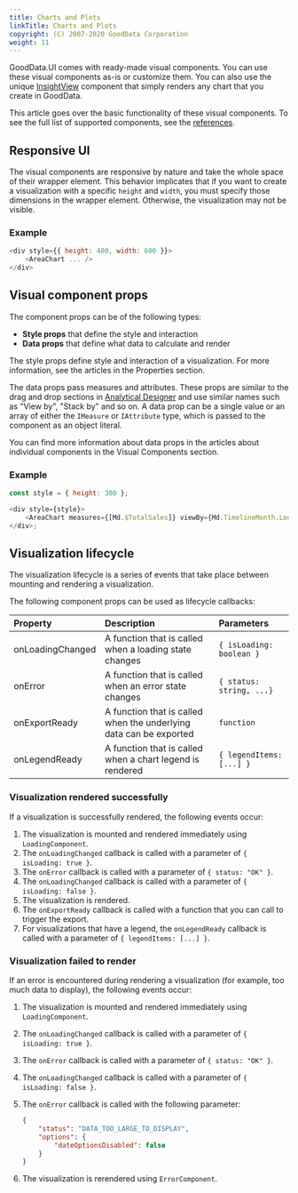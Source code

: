 ```yaml
---
title: Charts and Plots
linkTitle: Charts and Plots
copyright: (C) 2007-2020 GoodData Corporation
weight: 11
---
```


GoodData.UI comes with ready-made visual components. You can use these visual components as-is or customize them. You can also use the unique [InsightView](../insightview/) component that simply renders any chart that you create in GoodData.

This article goes over the basic functionality of these visual components. To see the full list of supported components, see the [references](../../../references/visual_components/).

## Responsive UI

The visual components are responsive by nature and take the whole space of their wrapper element. This behavior implicates that if you want to create a visualization with a specific `height` and `width`, you must specify those dimensions in the wrapper element. Otherwise, the visualization may not be visible.

### Example

```javascript
<div style={{ height: 400, width: 600 }}>
    <AreaChart ... />
</div>
```

## Visual component props

The component props can be of the following types:

-   **Style props** that define the style and interaction
-   **Data props** that define what data to calculate and render

The style props define style and interaction of a visualization. For more information, see the articles in the Properties section.

The data props pass measures and attributes. These props are similar to the drag and drop sections in [Analytical Designer](https://help.gooddata.com/pages/viewpage.action?pageId=86794494) and use similar names such as "View by", "Stack by" and so on.
A data prop can be a single value or an array of either the `IMeasure` or `IAttribute` type, which is passed to the component as an object literal.

You can find more information about data props in the articles about individual components in the Visual Components section.

### Example

```js
const style = { height: 300 };

<div style={style}>
    <AreaChart measures={[Md.$TotalSales]} viewBy={Md.TimelineMonth.Long} />
</div>;
```

## Visualization lifecycle

The visualization lifecycle is a series of events that take place between mounting and rendering a visualization.

The following component props can be used as lifecycle callbacks:

| Property         | Description                                                        | Parameters               |
| :--------------- | :----------------------------------------------------------------- | :----------------------- |
| onLoadingChanged | A function that is called when a loading state changes             | `{ isLoading: boolean }` |
| onError          | A function that is called when an error state changes              | `{ status: string, ...}` |
| onExportReady    | A function that is called when the underlying data can be exported | `function`               |
| onLegendReady    | A function that is called when a chart legend is rendered          | `{ legendItems: [...] }` |

### Visualization rendered successfully

If a visualization is successfully rendered, the following events occur:

1. The visualization is mounted and rendered immediately using `LoadingComponent`.
2. The `onLoadingChanged` callback is called with a parameter of `{ isLoading: true }`.
3. The `onError` callback is called with a parameter of `{ status: "OK" }`.
4. The `onLoadingChanged` callback is called with a parameter of `{ isLoading: false }`.
5. The visualization is rendered.
6. The `onExportReady` callback is called with a function that you can call to trigger the export.
7. For visualizations that have a legend, the `onLegendReady` callback is called with a parameter of `{ legendItems: [...] }`.

### Visualization failed to render

If an error is encountered during rendering a visualization (for example, too much data to display), the following events occur:

1. The visualization is mounted and rendered immediately using `LoadingComponent`.
2. The `onLoadingChanged` callback is called with a parameter of `{ isLoading: true }`.
3. The `onError` callback is called with a parameter of `{ status: "OK" }`.
4. The `onLoadingChanged` callback is called with a parameter of `{ isLoading: false }`.
5. The `onError` callback is called with the following parameter:

    ```json
    {
        "status": "DATA_TOO_LARGE_TO_DISPLAY",
        "options": {
            "dateOptionsDisabled": false
        }
    }
    ```

6. The visualization is rerendered using `ErrorComponent`.

